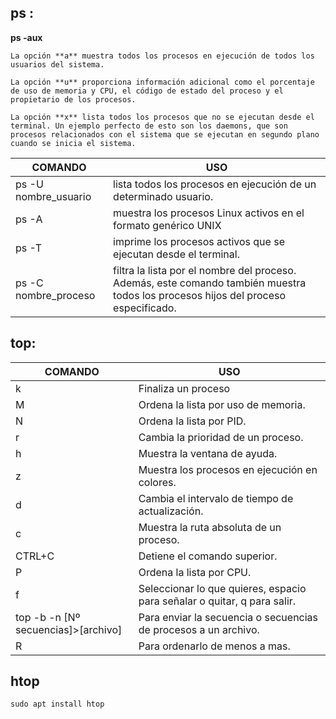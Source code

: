 ## **ps** :

**ps -aux**
```
La opción **a** muestra todos los procesos en ejecución de todos los usuarios del sistema.

La opción **u** proporciona información adicional como el porcentaje de uso de memoria y CPU, el código de estado del proceso y el propietario de los procesos.

La opción **x** lista todos los procesos que no se ejecutan desde el terminal. Un ejemplo perfecto de esto son los daemons, que son procesos relacionados con el sistema que se ejecutan en segundo plano cuando se inicia el sistema.
```

|COMANDO    | USO |
|-------|----------|
|ps -U nombre_usuario|  lista todos los procesos en ejecución de un determinado usuario.  |
|ps -A |  muestra los procesos Linux activos en el formato genérico UNIX |
|ps -T|  imprime los procesos activos que se ejecutan desde el terminal.  |
|ps -C nombre_proceso|  filtra la lista por el nombre del proceso. Además, este comando también muestra todos los procesos hijos del proceso especificado.  |


## **top**:


|COMANDO    | USO |
|-------|----------|
| k | Finaliza un proceso  |
| M | Ordena la lista por uso de memoria.  |
| N | Ordena la lista por PID.  |
| r | Cambia la prioridad de un proceso.  |
| h | Muestra la ventana de ayuda. |
| z | Muestra los procesos en ejecución en colores.  |
| d | Cambia el intervalo de tiempo de actualización.  |
| c | Muestra la ruta absoluta de un proceso.  |
| CTRL+C | Detiene el comando superior.  |
| P  | Ordena la lista por CPU.   |
| f  | Seleccionar lo que quieres, espacio para señalar o quitar, q para salir.   |
| top -b -n [Nº secuencias]>[archivo] |  Para enviar la secuencia o secuencias de procesos a un archivo.  |
| R  | Para ordenarlo de menos a mas.   |


## **htop**

```
sudo apt install htop
```
